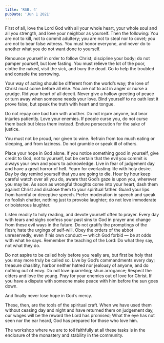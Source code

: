 ```yaml
---
title: 'RSB, 4'
pubDate: 'Jun 1 2021'
---
```


First of all, love the Lord God with all your whole heart, your whole soul and all you strength, and
love your neighbor as yourself. Then the following: You are not to kill, not to commit adultery; you
are not to steal nor to covet; you are not to bear false witness. You must honor everyone, and never
do to another what you do not want done to yourself.

Renounce yourself in order to follow Christ; discipline your body; do not pamper yourself, but love
fasting. You must relieve the lot of the poor, clothe the naked, visit the sick, and bury the dead.
Go to help the troubled and console the sorrowing.

Your way of acting should be different from the world’s way; the love of Christ must come before all
else. You are not to act in anger or nurse a grudge. Rid your heart of all deceit. Never give a
hollow greeting of peace or turn away when someone needs your love. Bind yourself to no oath lest it
prove false, but speak the truth with heart and tongue.

Do not repay one bad turn with another. Do not injure anyone, but bear injuries patiently. Love your
enemies. If people curse you, do not curse them back but bless them instead. Endure persecution for
the sake of justice.

You must not be proud, nor given to wine. Refrain from too much eating or sleeping, and from
laziness. Do not grumble or speak ill of others.

Place your hope in God alone. If you notice something good in yourself, give credit to God, not to
yourself, but be certain that the evil you commit is always your own and yours to acknowledge. Live
in fear of judgement day and have a great horror of hell. Yearn for everlasting life with holy
desire. Day by day remind yourself that you are going to die. Hour by hour keep careful watch over
all you do, aware that God’s gaze is upon you, wherever you may be. As soon as wrongful thoughts
come into your heart, dash them against Christ and disclose them to your spiritual father. Guard
your lips from harmful or deceptive speech. Prefer moderation in speech and speak no foolish
chatter, nothing just to provoke laughter; do not love immoderate or boisterous laughter.

Listen readily to holy reading, and devote yourself often to prayer. Every day with tears and sighs
confess your past sins to God in prayer and change from these evil ways in the future. Do not
gratify the promptings of the flesh; hate the urgings of self-will. Obey the orders of the abbot
unreservedly, even if his own conduct — which God forbid — be at odds with what he says. Remember
the teaching of the Lord: Do what they say, not what they do.

Do not aspire to be called holy before you really are, but first be holy that you may more truly be
called so. Live by God’s commandments every day; treasure chasitity, harbor neither hatred nor
jealousy of anyone, and do nothing out of envy. Do not love quarreling; shun arrogance; Respect the
elders and love the young. Pray for your enemies out of love for Christ. If you have a dispute with
someone make peace with him before the sun goes down.

And finally never lose hope in God’s mercy.

These, then, are the tools of the spiritual craft. When we have used them without ceasing day and
night and have returned them on judgement day, our wages will be the reward the Lord has promised;
What the eye has not seen nor the ear heard, God has prepared for those who love him.

The workshop where we are to toil faithfully at all these tasks is in the enclosure of the monastery
and stability in the community.
